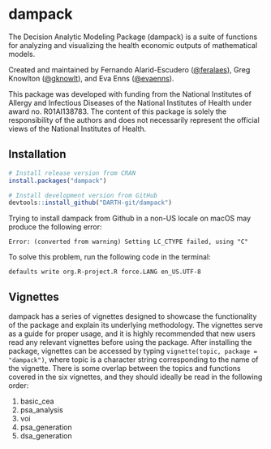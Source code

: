 # dampack
<!-- [![Build Status](https://www.travis-ci.com/DARTH-git/dampack.svg?branch=master)](https://www.travis-ci.com/DARTH-git/dampack) -->

The Decision Analytic Modeling Package (dampack) is a suite of functions for analyzing and visualizing the health economic outputs of mathematical models. 

Created and maintained by Fernando Alarid-Escudero ([@feralaes](https://github.com/feralaes)), Greg Knowlton ([@gknowlt](https://github.com/gknowlt)), and Eva Enns ([@evaenns](https://github.com/evaenns)).

This package was developed with funding from the National Institutes of Allergy and Infectious Diseases of the National Institutes of Health under award no. R01AI138783. The content of this package is solely the responsibility of the authors and does not necessarily represent the official views of the National Institutes of Health.

## Installation
``` r
# Install release version from CRAN
install.packages("dampack")
```

``` r
# Install development version from GitHub
devtools::install_github("DARTH-git/dampack")
```

Trying to install dampack from Github in a non-US locale on macOS may produce the following error:

``` 
Error: (converted from warning) Setting LC_CTYPE failed, using "C"
```

To solve this problem, run the following code in the terminal:
```
defaults write org.R-project.R force.LANG en_US.UTF-8 
```

## Vignettes
dampack has a series of vignettes designed to showcase the functionality of the package and explain its underlying methodology. 
The vignettes serve as a guide for proper usage, and it is highly recommended that new users read any relevant vignettes before using the package.
After installing the package, vignettes can be accessed by typing `vignette(topic, package = "dampack")`, where topic is a character string corresponding to the name of the vignette.
There is some overlap between the topics and functions covered in the six vignettes, and they should ideally be read in the following order:
1. basic_cea
2. psa_analysis
3. voi
4. psa_generation
5. dsa_generation
